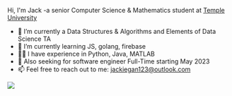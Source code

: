Hi, I'm Jack -a senior Computer Science & Mathematics student at [Temple University](https://www.temple.edu/)

- 🔭 I’m currently a Data Structures & Algorithms and Elements of Data Science TA
- 🌱 I’m currently learning JS, golang, firebase
- 🧑‍💻 I have experience in Python, Java, MATLAB
- 🙂 Also seeking for software engineer Full-Time starting May 2023
- 📫 Feel free to reach out to me: jackiegan123@outlook.com

<img src= "https://github-readme-stats.vercel.app/api/top-langs/?username=jiajingan&layout=compact"/>
<!--
**jiajingan/jiajingan** is a ✨ _special_ ✨ repository because its `README.md` (this file) appears on your GitHub profile.

Here are some ideas to get you started:

- 🔭 I’m currently working on ...
- 🌱 I’m currently learning ...
- 👯 I’m looking to collaborate on ...
- 🤔 I’m looking for help with ...
- 💬 Ask me about ...
- 📫 How to reach me: ...
- 😄 Pronouns: ...
- ⚡ Fun fact: ...

-->

<!--
Notes for ReadMe
https://www.markdownguide.org/basic-syntax/
https://github.com/ikatyang/emoji-cheat-sheet/blob/master/README.md some might not be in there, you can paste from discord or imessage
stats, still need to figure out how to use them
https://github.com/anuraghazra/github-readme-stats
https://github.com/jstrieb/github-stats
-->
